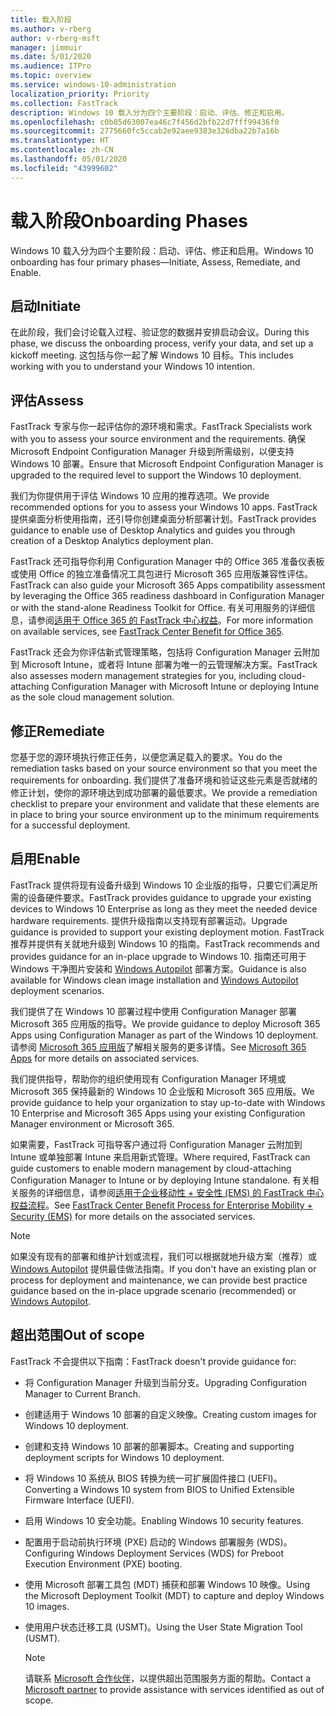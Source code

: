 ```yaml
---
title: 载入阶段
ms.author: v-rberg
author: v-rberg-msft
manager: jimmuir
ms.date: 5/01/2020
ms.audience: ITPro
ms.topic: overview
ms.service: windows-10-administration
localization_priority: Priority
ms.collection: FastTrack
description: Windows 10 载入分为四个主要阶段：启动、评估、修正和启用。
ms.openlocfilehash: c0b85d63007ea46c7f456d2bfb22d7fff99436f0
ms.sourcegitcommit: 2775660fc5ccab2e92aee9383e326dba22b7a16b
ms.translationtype: HT
ms.contentlocale: zh-CN
ms.lasthandoff: 05/01/2020
ms.locfileid: "43999602"
---
```

# <a name="onboarding-phases"></a><span data-ttu-id="c5435-103">载入阶段</span><span class="sxs-lookup"><span data-stu-id="c5435-103">Onboarding Phases</span></span>

<span data-ttu-id="c5435-104">Windows 10 载入分为四个主要阶段：启动、评估、修正和启用。</span><span class="sxs-lookup"><span data-stu-id="c5435-104">Windows 10 onboarding has four primary phases—Initiate, Assess, Remediate, and Enable.</span></span>

## <a name="initiate"></a><span data-ttu-id="c5435-105">启动</span><span class="sxs-lookup"><span data-stu-id="c5435-105">Initiate</span></span>

<span data-ttu-id="c5435-106">在此阶段，我们会讨论载入过程、验证您的数据并安排启动会议。</span><span class="sxs-lookup"><span data-stu-id="c5435-106">During this phase, we discuss the onboarding process, verify your data, and set up a kickoff meeting.</span></span> <span data-ttu-id="c5435-107">这包括与你一起了解 Windows 10 目标。</span><span class="sxs-lookup"><span data-stu-id="c5435-107">This includes working with you to understand your Windows 10 intention.</span></span>

## <a name="assess"></a><span data-ttu-id="c5435-108">评估</span><span class="sxs-lookup"><span data-stu-id="c5435-108">Assess</span></span>

<span data-ttu-id="c5435-109">FastTrack 专家与你一起评估你的源环境和需求。</span><span class="sxs-lookup"><span data-stu-id="c5435-109">FastTrack Specialists work with you to assess your source environment and the requirements.</span></span> <span data-ttu-id="c5435-110">确保 Microsoft Endpoint Configuration Manager 升级到所需级别，以便支持 Windows 10 部署。</span><span class="sxs-lookup"><span data-stu-id="c5435-110">Ensure that Microsoft Endpoint Configuration Manager is upgraded to the required level to support the Windows 10 deployment.</span></span> 

<span data-ttu-id="c5435-111">我们为你提供用于评估 Windows 10 应用的推荐选项。</span><span class="sxs-lookup"><span data-stu-id="c5435-111">We provide recommended options for you to assess your Windows 10 apps.</span></span> <span data-ttu-id="c5435-112">FastTrack 提供桌面分析使用指南，还引导你创建桌面分析部署计划。</span><span class="sxs-lookup"><span data-stu-id="c5435-112">FastTrack provides guidance to enable use of Desktop Analytics and guides you through creation of a Desktop Analytics deployment plan.</span></span>

<span data-ttu-id="c5435-113">FastTrack 还可指导你利用 Configuration Manager 中的 Office 365 准备仪表板或使用 Office 的独立准备情况工具包进行 Microsoft 365 应用版兼容性评估。</span><span class="sxs-lookup"><span data-stu-id="c5435-113">FastTrack can also guide your Microsoft 365 Apps compatibility assessment by leveraging the Office 365 readiness dashboard in Configuration Manager or with the stand-alone Readiness Toolkit for Office.</span></span> <span data-ttu-id="c5435-114">有关可用服务的详细信息，请参阅[适用于 Office 365 的 FastTrack 中心权益](O365-fasttrack-benefit-for-office-365.md)。</span><span class="sxs-lookup"><span data-stu-id="c5435-114">For more information on available services, see [FastTrack Center Benefit for Office 365](O365-fasttrack-benefit-for-office-365.md).</span></span> 

<span data-ttu-id="c5435-115">FastTrack 还会为你评估新式管理策略，包括将 Configuration Manager 云附加到 Microsoft Intune，或者将 Intune 部署为唯一的云管理解决方案。</span><span class="sxs-lookup"><span data-stu-id="c5435-115">FastTrack also assesses modern management strategies for you, including cloud-attaching Configuration Manager with Microsoft Intune or deploying Intune as the sole cloud management solution.</span></span>

## <a name="remediate"></a><span data-ttu-id="c5435-116">修正</span><span class="sxs-lookup"><span data-stu-id="c5435-116">Remediate</span></span>

<span data-ttu-id="c5435-117">您基于您的源环境执行修正任务，以便您满足载入的要求。</span><span class="sxs-lookup"><span data-stu-id="c5435-117">You do the remediation tasks based on your source environment so that you meet the requirements for onboarding.</span></span> <span data-ttu-id="c5435-118">我们提供了准备环境和验证这些元素是否就绪的修正计划，使你的源环境达到成功部署的最低要求。</span><span class="sxs-lookup"><span data-stu-id="c5435-118">We provide a remediation checklist to prepare your environment and validate that these elements are in place to bring your source environment up to the minimum requirements for a successful deployment.</span></span> 

## <a name="enable"></a><span data-ttu-id="c5435-119">启用</span><span class="sxs-lookup"><span data-stu-id="c5435-119">Enable</span></span>

<span data-ttu-id="c5435-120">FastTrack 提供将现有设备升级到 Windows 10 企业版的指导，只要它们满足所需的设备硬件要求。</span><span class="sxs-lookup"><span data-stu-id="c5435-120">FastTrack provides guidance to upgrade your existing devices to Windows 10 Enterprise as long as they meet the needed device hardware requirements.</span></span> <span data-ttu-id="c5435-121">提供升级指南以支持现有部署运动。</span><span class="sxs-lookup"><span data-stu-id="c5435-121">Upgrade guidance is provided to support your existing deployment motion.</span></span> <span data-ttu-id="c5435-122">FastTrack 推荐并提供有关就地升级到 Windows 10 的指南。</span><span class="sxs-lookup"><span data-stu-id="c5435-122">FastTrack recommends and provides guidance for an in-place upgrade to Windows 10.</span></span> <span data-ttu-id="c5435-123">指南还可用于 Windows 干净图片安装和 [Windows Autopilot](EMS-onboarding-phases.md#windows-autopilot) 部署方案。</span><span class="sxs-lookup"><span data-stu-id="c5435-123">Guidance is also available for Windows clean image installation and [Windows Autopilot](EMS-onboarding-phases.md#windows-autopilot) deployment scenarios.</span></span> 

<span data-ttu-id="c5435-124">我们提供了在 Windows 10 部署过程中使用 Configuration Manager 部署 Microsoft 365 应用版的指导。</span><span class="sxs-lookup"><span data-stu-id="c5435-124">We provide guidance to deploy Microsoft 365 Apps using Configuration Manager as part of the Windows 10 deployment.</span></span> <span data-ttu-id="c5435-125">请参阅 [Microsoft 365 应用版](O365-onboarding-and-migration.md#microsoft-365-apps)了解相关服务的更多详情。</span><span class="sxs-lookup"><span data-stu-id="c5435-125">See [Microsoft 365 Apps](O365-onboarding-and-migration.md#microsoft-365-apps) for more details on associated services.</span></span>

<span data-ttu-id="c5435-126">我们提供指导，帮助你的组织使用现有 Configuration Manager 环境或 Microsoft 365 保持最新的 Windows 10 企业版和 Microsoft 365 应用版。</span><span class="sxs-lookup"><span data-stu-id="c5435-126">We provide guidance to help your organization to stay up-to-date with Windows 10 Enterprise and Microsoft 365 Apps using your existing Configuration Manager environment or Microsoft 365.</span></span>

<span data-ttu-id="c5435-127">如果需要，FastTrack 可指导客户通过将 Configuration Manager 云附加到 Intune 或单独部署 Intune 来启用新式管理。</span><span class="sxs-lookup"><span data-stu-id="c5435-127">Where required, FastTrack can guide customers to enable modern management by cloud-attaching Configuration Manager to Intune or by deploying Intune standalone.</span></span> <span data-ttu-id="c5435-128">有关相关服务的详细信息，请参阅[适用于企业移动性 + 安全性 (EMS) 的 FastTrack 中心权益流程](EMS-fasttrack-process.md)。</span><span class="sxs-lookup"><span data-stu-id="c5435-128">See [FastTrack Center Benefit Process for Enterprise Mobility + Security (EMS)](EMS-fasttrack-process.md) for more details on the associated services.</span></span>

> [!NOTE]
> <span data-ttu-id="c5435-129">如果没有现有的部署和维护计划或流程，我们可以根据就地升级方案（推荐）或 [Windows Autopilot](EMS-onboarding-phases.md#windows-autopilot) 提供最佳做法指南。</span><span class="sxs-lookup"><span data-stu-id="c5435-129">If you don't have an existing plan or process for deployment and maintenance, we can provide best practice guidance based on the in-place upgrade scenario (recommended) or [Windows Autopilot](EMS-onboarding-phases.md#windows-autopilot).</span></span>

## <a name="out-of-scope"></a><span data-ttu-id="c5435-130">超出范围</span><span class="sxs-lookup"><span data-stu-id="c5435-130">Out of scope</span></span>

<span data-ttu-id="c5435-131">FastTrack 不会提供以下指南：</span><span class="sxs-lookup"><span data-stu-id="c5435-131">FastTrack doesn't provide guidance for:</span></span>

- <span data-ttu-id="c5435-132">将 Configuration Manager 升级到当前分支。</span><span class="sxs-lookup"><span data-stu-id="c5435-132">Upgrading Configuration Manager to Current Branch.</span></span>
- <span data-ttu-id="c5435-133">创建适用于 Windows 10 部署的自定义映像。</span><span class="sxs-lookup"><span data-stu-id="c5435-133">Creating custom images for Windows 10 deployment.</span></span>
- <span data-ttu-id="c5435-134">创建和支持 Windows 10 部署的部署脚本。</span><span class="sxs-lookup"><span data-stu-id="c5435-134">Creating and supporting deployment scripts for Windows 10 deployment.</span></span>
- <span data-ttu-id="c5435-135">将 Windows 10 系统从 BIOS 转换为统一可扩展固件接口 (UEFI)。</span><span class="sxs-lookup"><span data-stu-id="c5435-135">Converting a Windows 10 system from BIOS to Unified Extensible Firmware Interface (UEFI).</span></span>
- <span data-ttu-id="c5435-136">启用 Windows 10 安全功能。</span><span class="sxs-lookup"><span data-stu-id="c5435-136">Enabling Windows 10 security features.</span></span> 
- <span data-ttu-id="c5435-137">配置用于启动前执行环境 (PXE) 启动的 Windows 部署服务 (WDS)。</span><span class="sxs-lookup"><span data-stu-id="c5435-137">Configuring Windows Deployment Services (WDS) for Preboot Execution Environment (PXE) booting.</span></span>
- <span data-ttu-id="c5435-138">使用 Microsoft 部署工具包 (MDT) 捕获和部署 Windows 10 映像。</span><span class="sxs-lookup"><span data-stu-id="c5435-138">Using the Microsoft Deployment Toolkit (MDT) to capture and deploy Windows 10 images.</span></span>
- <span data-ttu-id="c5435-139">使用用户状态迁移工具 (USMT)。</span><span class="sxs-lookup"><span data-stu-id="c5435-139">Using the User State Migration Tool (USMT).</span></span>

  > [!NOTE]
  > <span data-ttu-id="c5435-140">请联系 [Microsoft 合作伙伴](https://go.microsoft.com/fwlink/?linkid=2080150)，以提供超出范围服务方面的帮助。</span><span class="sxs-lookup"><span data-stu-id="c5435-140">Contact a [Microsoft partner](https://go.microsoft.com/fwlink/?linkid=2080150) to provide assistance with services identified as out of scope.</span></span>

 